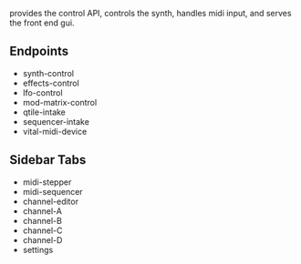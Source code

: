 provides the control API, controls the synth, handles midi input, and serves the front end gui.

## Endpoints

- synth-control
- effects-control
- lfo-control
- mod-matrix-control
- qtile-intake
- sequencer-intake
- vital-midi-device

## Sidebar Tabs

- midi-stepper
- midi-sequencer
- channel-editor
- channel-A
- channel-B
- channel-C
- channel-D
- settings
